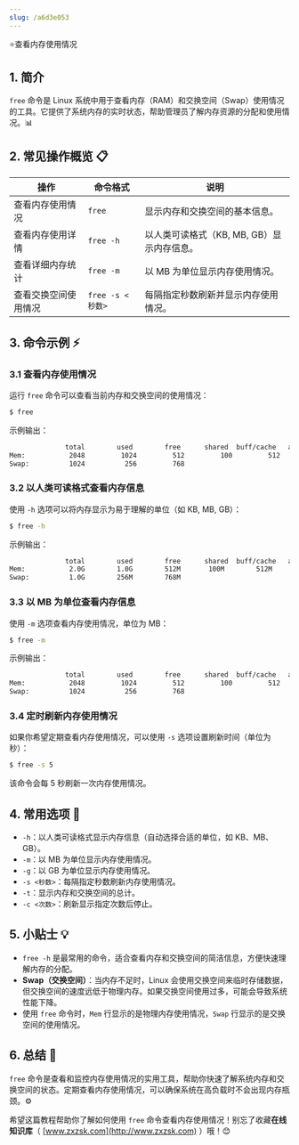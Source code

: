 ```yaml
---
slug: /a6d3e053
---
```

⭐查看内存使用情况

## 1. 简介

`free` 命令是 Linux 系统中用于查看内存（RAM）和交换空间（Swap）使用情况的工具。它提供了系统内存的实时状态，帮助管理员了解内存资源的分配和使用情况。📊

## 2. 常见操作概览 📋

| 操作                   | 命令格式                     | 说明                                |
|------------------------|----------------------------|-------------------------------------|
| 查看内存使用情况        | `free`                      | 显示内存和交换空间的基本信息。       |
| 查看内存使用详情        | `free -h`                   | 以人类可读格式（KB, MB, GB）显示内存信息。 |
| 查看详细内存统计        | `free -m`                   | 以 MB 为单位显示内存使用情况。      |
| 查看交换空间使用情况    | `free -s <秒数>`            | 每隔指定秒数刷新并显示内存使用情况。 |

## 3. 命令示例 ⚡

### 3.1 查看内存使用情况

运行 `free` 命令可以查看当前内存和交换空间的使用情况：

```bash
$ free
```

示例输出：

```bash
              total        used        free      shared  buff/cache   available
Mem:           2048         1024         512         100         512         800
Swap:          1024          256         768
```

### 3.2 以人类可读格式查看内存信息

使用 `-h` 选项可以将内存显示为易于理解的单位（如 KB, MB, GB）：

```bash
$ free -h
```

示例输出：

```bash
              total        used        free      shared  buff/cache   available
Mem:           2.0G        1.0G        512M       100M        512M        800M
Swap:          1.0G        256M        768M
```

### 3.3 以 MB 为单位查看内存信息

使用 `-m` 选项查看内存使用情况，单位为 MB：

```bash
$ free -m
```

示例输出：

```bash
              total        used        free      shared  buff/cache   available
Mem:           2048         1024         512         100         512         800
Swap:          1024          256         768
```

### 3.4 定时刷新内存使用情况

如果你希望定期查看内存使用情况，可以使用 `-s` 选项设置刷新时间（单位为秒）：

```bash
$ free -s 5
```

该命令会每 5 秒刷新一次内存使用情况。

## 4. 常用选项 📝

- `-h`：以人类可读格式显示内存信息（自动选择合适的单位，如 KB、MB、GB）。
- `-m`：以 MB 为单位显示内存使用情况。
- `-g`：以 GB 为单位显示内存使用情况。
- `-s <秒数>`：每隔指定秒数刷新内存使用情况。
- `-t`：显示内存和交换空间的总计。
- `-c <次数>`：刷新显示指定次数后停止。

## 5. 小贴士 💡

- `free -h` 是最常用的命令，适合查看内存和交换空间的简洁信息，方便快速理解内存的分配。
- **Swap（交换空间）**：当内存不足时，Linux 会使用交换空间来临时存储数据，但交换空间的速度远低于物理内存。如果交换空间使用过多，可能会导致系统性能下降。
- 使用 `free` 命令时，`Mem` 行显示的是物理内存使用情况，`Swap` 行显示的是交换空间的使用情况。

## 6. 总结 🎯

`free` 命令是查看和监控内存使用情况的实用工具，帮助你快速了解系统内存和交换空间的状态。定期查看内存使用情况，可以确保系统在高负载时不会出现内存瓶颈。⚙️

希望这篇教程帮助你了解如何使用 `free` 命令查看内存使用情况！别忘了收藏**在线知识库**（ [www.zxzsk.com](http://www.zxzsk.com) ）哦！😊

